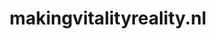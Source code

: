 ---
layout: post
title:  "makingvitalityreality.nl"
internal_url:  "/data/makingvitalityreality.nl.html"
categories: dutchgov
---